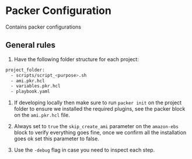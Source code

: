 # Packer Configuration

Contains packer configurations

## General rules

1. Have the following folder structure for each project:

  ```bash
  project_folder:
    - scripts/script_<purpose>.sh
    - ami.pkr.hcl
    - variables.pkr.hcl
    - playbook.yaml
  ```

1. If developing locally then make sure to run `packer init` on the project folder to ensure we installed the required plugins, see the packer block on the `ami.pkr.hcl` file.

1. Always set to `true` the `skip_create_ami` parameter on the `amazon-ebs` block to verify everything goes fine, once we confirm all the installation goes ok set this parameter to false.

1. Use the `-debug` flag in case you need to inspect each step.
